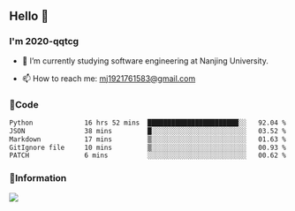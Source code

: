 ## Hello 👋


### I'm 2020-qqtcg

- 🔭 I’m currently studying software engineering at Nanjing University. 
<!-- - 🌱 I’m currently learning MLsys and -->
<!-- - 👯 I’m looking to collaborate on ... -->
<!-- - 🤔 I’m looking for help with ... -->
<!-- - 💬 Ask me about ... -->
- 📫 How to reach me: mj1921761583@gmail.com
<!-- - 😄 Pronouns: ... -->
<!-- - ⚡ Fun fact: ... -->

### 🌱Code
<!--START_SECTION:waka-->

```txt
Python             16 hrs 52 mins  ███████████████████████░░   92.04 %
JSON               38 mins         █░░░░░░░░░░░░░░░░░░░░░░░░   03.52 %
Markdown           17 mins         ▒░░░░░░░░░░░░░░░░░░░░░░░░   01.63 %
GitIgnore file     10 mins         ▒░░░░░░░░░░░░░░░░░░░░░░░░   00.93 %
PATCH              6 mins          ░░░░░░░░░░░░░░░░░░░░░░░░░   00.62 %
```

<!--END_SECTION:waka-->

### 💬Information
![](https://github-readme-stats.vercel.app/api?username=2020-qqtcg&theme=buefy&hide_border=false)


<!-- <div align="center"> <img src="https://github-readme-activity-graph.vercel.app/graph?username=2020-qqtcg&theme=minimal" /> </div> -->


